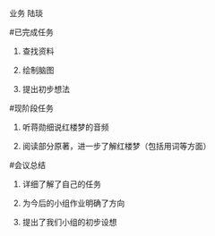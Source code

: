业务 陆琰

#已完成任务

1. 查找资料

2. 绘制脑图

3. 提出初步想法

#现阶段任务

1. 听蒋勋细说红楼梦的音频

2. 阅读部分原著，进一步了解红楼梦（包括用词等方面）

#会议总结

1. 详细了解了自己的任务

2. 为今后的小组作业明确了方向

3. 提出了我们小组的初步设想
